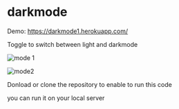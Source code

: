 # darkmode

Demo: https://darkmode1.herokuapp.com/


Toggle to switch between light and darkmode

![mode 1](https://user-images.githubusercontent.com/75726095/188607421-c9820929-dd32-4ef6-bc5c-dda3d40012b3.png)

![mode2](https://user-images.githubusercontent.com/75726095/188607477-4a8d077b-fc8f-4931-8ea0-5f74579cebfd.png)
 
 Donload or clone the repository to enable to run this code
 
 you can run it on your local server
